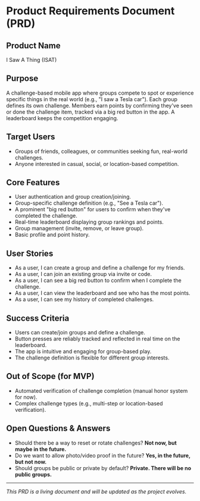 # Product Requirements Document (PRD)

## Product Name
I Saw A Thing (ISAT)

## Purpose
A challenge-based mobile app where groups compete to spot or experience specific things in the real world (e.g., "I saw a Tesla car"). Each group defines its own challenge. Members earn points by confirming they've seen or done the challenge item, tracked via a big red button in the app. A leaderboard keeps the competition engaging.

## Target Users
- Groups of friends, colleagues, or communities seeking fun, real-world challenges.
- Anyone interested in casual, social, or location-based competition.

## Core Features
- User authentication and group creation/joining.
- Group-specific challenge definition (e.g., "See a Tesla car").
- A prominent "big red button" for users to confirm when they've completed the challenge.
- Real-time leaderboard displaying group rankings and points.
- Group management (invite, remove, or leave group).
- Basic profile and point history.

## User Stories
- As a user, I can create a group and define a challenge for my friends.
- As a user, I can join an existing group via invite or code.
- As a user, I can see a big red button to confirm when I complete the challenge.
- As a user, I can view the leaderboard and see who has the most points.
- As a user, I can see my history of completed challenges.

## Success Criteria
- Users can create/join groups and define a challenge.
- Button presses are reliably tracked and reflected in real time on the leaderboard.
- The app is intuitive and engaging for group-based play.
- The challenge definition is flexible for different group interests.

## Out of Scope (for MVP)
- Automated verification of challenge completion (manual honor system for now).
- Complex challenge types (e.g., multi-step or location-based verification).

## Open Questions & Answers
- Should there be a way to reset or rotate challenges? **Not now, but maybe in the future.**
- Do we want to allow photo/video proof in the future? **Yes, in the future, but not now.**
- Should groups be public or private by default? **Private. There will be no public groups.**

---

*This PRD is a living document and will be updated as the project evolves.*

